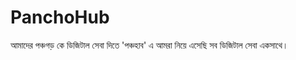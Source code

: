# PanchoHub
আমাদের পঞ্চগড় কে ডিজিটাল সেবা দিতে 'পঞ্চহাব' এ আমরা নিয়ে এসেছি সব ডিজিটাল সেবা একসাথে। 
